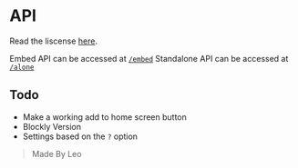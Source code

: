
# API

Read the liscense [here](https://skript-editor.glitch.me/license).

Embed API can be accessed at [`/embed`](https://skript-editor.glitch.me/embed)
Standalone API can be accessed at [`/alone`](https://skript-editor.glitch.me/alone)
## Todo
 - Make a working add to home screen button
 - Blockly Version
 - Settings based on the `?` option

> Made By Leo
